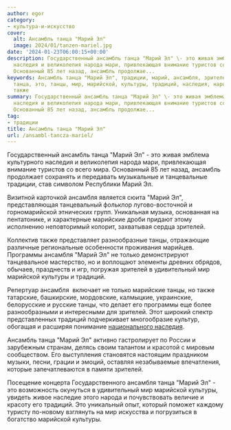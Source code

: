 ```yaml
---
author: egor
category:
- культура-и-искусство
cover:
  alt: Ансамбль танца "Марий Эл"
  image: 2024/01/tanzen-mariel.jpg
date: '2024-01-23T06:00:15+00:00'
description: Государственный ансамбль танца "Марий Эл" \- это живая эмблема культурного
  наследия и великолепия народа мари, привлекающая внимание туристов со всего мира.
  Основанный 85 лет назад, ансамбль продолжае...
keywords: Ансамбль танца "Марий Эл", традиции, марий, ансамбля, зрителей, ансамбль,
  танца, это, танцы, мир, марийской, культуры, традиций, наследия, народа, марийские,
  также
summary: Государственный ансамбль танца "Марий Эл" \- это живая эмблема культурного
  наследия и великолепия народа мари, привлекающая внимание туристов со всего мира.
  Основанный 85 лет назад, ансамбль продолжае...
tag:
- традиции
title: Ансамбль танца "Марий Эл"
url: /ansambl-tancza-mariel/
---
```


Государственный ансамбль танца "Марий Эл" \- это живая эмблема культурного наследия и великолепия народа мари, привлекающая внимание туристов со всего мира. Основанный 85 лет назад, ансамбль продолжает сохранять и передавать музыкальные и танцевальные традиции, став символом Республики Марий Эл.

Визитной карточкой ансамбля является сюита "Марий Эл", представляющая танцевальный фольклор лугово-восточной и горномарийской этнических групп. Уникальная музыка, основанная на пентатонике, и характерные марийские дроби придают этому исполнению неповторимый колорит, захватывая сердца зрителей.

Коллектив также представляет разнообразные танцы, отражающие различные региональные особенности проживания марийцев. Программы ансамбля "Марий Эл" не только демонстрируют танцевальное мастерство, но и воплощают элементы древних обрядов, обычаев, празднеств и игр, погружая зрителей в удивительный мир марийской культуры и традиций.

Репертуар ансамбля  включает не только марийские танцы, но также татарские, башкирские, мордовские, калмыцкие, украинские, белорусские и русские танцы, что делает его программы еще более разнообразными и интересными для зрителей. Этот широкий спектр представленных традиций подчеркивает многообразие культур, обогащая и расширяя понимание [национального наследия](/dom-druzhby/).

Ансамбль танца "Марий Эл" активно гастролирует по России и зарубежным странам, делясь своим талантом и красотой с мировым сообществом. Его выступления становятся настоящим праздником музыки, песни, грации и эмоций, оставляя незабываемые впечатления, которые запечатлеваются в памяти зрителей.

Посещение концерта Государственного ансамбля танца "Марий Эл" \- это возможность окунуться в удивительный мир марийской культуры, увидеть живое наследие этого народа и почувствовать величие и красоту его традиций. Это уникальный опыт, который поможет каждому туристу по-новому взглянуть на мир искусства и погрузиться в богатство марийской культуры.